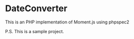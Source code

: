 DateConverter
=============

This is an PHP implementation of Moment.js using phpspec2

P.S. This is a sample project.